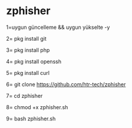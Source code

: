 # zphisher

1=uygun güncelleme && uygun yükselte -y


2= pkg install git


3= pkg install php


4= pkg install openssh


5= pkg install curl


6= git clone https://github.com/htr-tech/zphisher


7= cd zphisher


8= chmod +x zphisher.sh


9= bash zphisher.sh

